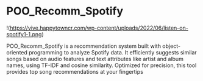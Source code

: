 # POO_Recomm_Spotify

!(https://vive.happytowncr.com/wp-content/uploads/2022/06/listen-on-spotify1-1.png)

POO_Recomm_Spotify is a recommendation system built with object-oriented programming to analyze Spotify data. It efficiently suggests similar songs based on audio features and text attributes like artist and album names, using TF-IDF and cosine similarity. Optimized for precision, this tool provides top song recommendations at your fingertips
